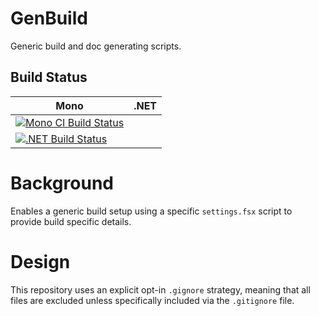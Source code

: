 # GenBuild
Generic build and doc generating scripts.

## Build Status

Mono | .NET | 
---- | ---- | 
[![Mono CI Build Status](https://img.shields.io/travis/halcwb/GenBuild/master.svg)](https://travis-ci.org/halcwb/GenBuild) | 
[![.NET Build Status](https://img.shields.io/appveyor/ci/halcwb/GenBuild/master.svg)](https://ci.appveyor.com/project/halcwb/GenBuild) |


# Background
Enables a generic build setup using a specific `settings.fsx` script to provide build specific details.

# Design
This repository uses an explicit opt-in `.gignore` strategy, meaning that all files are excluded unless specifically included via the `.gitignore` file.

